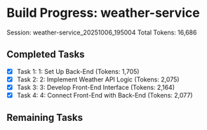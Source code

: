 # Build Progress: weather-service
Session: weather-service_20251006_195004
Total Tokens: 16,686

## Completed Tasks
- [x] Task 1: 1: Set Up Back-End (Tokens: 1,705)
- [x] Task 2: 2: Implement Weather API Logic (Tokens: 2,075)
- [x] Task 3: 3: Develop Front-End Interface (Tokens: 2,164)
- [x] Task 4: 4: Connect Front-End with Back-End (Tokens: 2,077)

## Remaining Tasks

